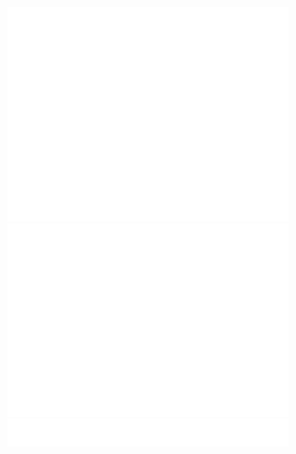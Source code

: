 ![Metrics](/github-metrics.svg)
![Isocalender](/metrics.plugin.isocalendar.fullyear.svg)
![16per](/metrics.plugin.16personalities.svg)
